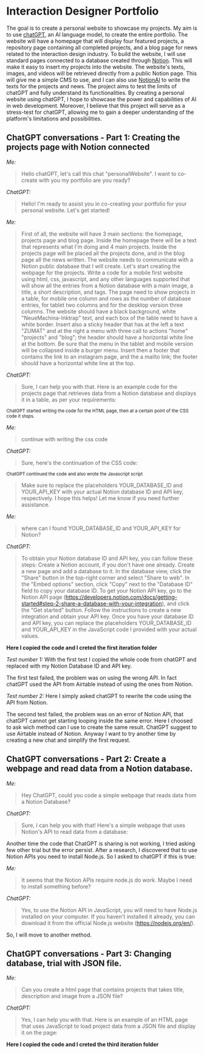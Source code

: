 # Interaction Designer Portfolio

The goal is to create a personal website to showcase my projects. My aim is to use [chatGPT](https://openai.com/blog/chatgpt), an AI language model, to create the entire portfolio.
The website will have a homepage that will display four featured projects, a repository page containing all completed projects, and a blog page for news related to the interaction design industry. To build the website, I will use standard pages connected to a database created through [Notion](https://www.notion.so/). This will make it easy to insert my projects into the website.
The website's texts, images, and videos will be retrieved directly from a public Notion page. This will give me a simple CMS to use, and I can also use [NotionAI](https://www.notion.so/help/guides/using-notion-ai) to write the texts for the projects and news. The project aims to test the limits of chatGPT and fully understand its functionalities.
By creating a personal website using chatGPT, I hope to showcase the power and capabilities of AI in web development. Moreover, I believe that this project will serve as a stress-test for chatGPT, allowing me to gain a deeper understanding of the platform's limitations and possibilities.

## ChatGPT conversations - Part 1: Creating the projects page with Notion connected
*Me:*
  > Hello chatGPT, let's call this chat "personalWebsite". I want to co-create with you my portfolio are you ready?
  
*ChatGPT:*
  > Hello! I'm ready to assist you in co-creating your portfolio for your personal website. Let's get started!

*Me:*
  > First of all, the website will have 3 main sections: the homepage, projects page and blog page.
Inside the homepage there will be a text that represents what I'm doing and 4 main projects. Inside the projects page will be placed all the projects done, and in the blog page all the news written.
The website needs to communicate with a Notion public database that I will create.
Let's start creating the webpage for the projects.
Write a code for a mobile first website using html, css, javascript, and any other languages supported that will show all the entries from a Notion database with a main image, a title, a short description, and tags. The page need to show projects in a table, for mobile one column and rows as the number of database entries, for tablet two columns and for the desktop version three columns. The website should have a black background, white "NeueMachina-Inktrap" text, and each box of the table need to have a white border. Insert also a sticky header that has at the left a text "ZUMAT" and at the right a menu with three call to actions "home" "projects" and "blog"; the header should have a horizontal white line at the bottom. Be sure that the menu in the tablet and mobile version will be collapsed inside a burger menu. Insert then a footer that contains the link to an instagram page, and the a mailto link; the footer should have a horizontal white line at the top.

*ChatGPT:*
  >Sure, I can help you with that. Here is an example code for the projects page that retrieves data from a Notion database and displays it in a table, as per your requirements:

<sub>ChatGPT started writing the code for the HTML page, then at a certain point of the CSS code it stops.</sub>

*Me:*
  >continue with writing the css code

*ChatGPT:*
  >Sure, here's the continuation of the CSS code:

<sub>ChatGPT continued the code and also wrote the Javascript script</sub>

  >Make sure to replace the placeholders YOUR_DATABASE_ID and YOUR_API_KEY with your actual Notion database ID and API key, respectively.
I hope this helps! Let me know if you need further assistance.

*Me:*
  >where can I found YOUR_DATABASE_ID and YOUR_API_KEY for Notion?

*ChatGPT:*
  >To obtain your Notion database ID and API key, you can follow these steps:
Create a Notion account, if you don't have one already.
Create a new page and add a database to it.
In the database view, click the "Share" button in the top-right corner and select "Share to web".
In the "Embed options" section, click "Copy" next to the "Database ID" field to copy your database ID.
To get your Notion API key, go to the Notion API page (https://developers.notion.com/docs/getting-started#step-2-share-a-database-with-your-integration), and click the "Get started" button.
Follow the instructions to create a new integration and obtain your API key.
Once you have your database ID and API key, you can replace the placeholders YOUR_DATABASE_ID and YOUR_API_KEY in the JavaScript code I provided with your actual values.

**Here I copied the code and I creted the first iteration folder**

_Test number 1:_
With the first test I copied the whole code from chatGPT and replaced with my Notion Database ID and API key.

The first test failed, the problem was on using the wrong API. In fact chatGPT used the API from Airtable instead of using the ones from Notion.

_Test number 2:_ Here I simply asked chatGPT to rewrite the code using the API from Notion.

The second test failed, the problem was on an error of Notion API, that chatGPT cannot get starting looping inside the same error. Here I choosed to ask wich method can I use to create the same result. ChatGPT suggest to use Airtable instead of Notion. Anyway I want to try another time by creating a new chat and simplify the first request.

## ChatGPT conversations - Part 2: Create a webpage and read data from a Notion database.
*Me:*
  >Hey ChatGPT, could you code a simple webpage that reads data from a Notion Database?

*ChatGPT:*
  >Sure, I can help you with that! Here's a simple webpage that uses Notion's API to read data from a database:

Another time the code that ChatGPT is sharing is not working, I tried asking few other trial but the error persist. After a research, I discovered that to use Notion APIs you need to install Node.js. So I asked to chatGPT if this is true:

*Me:*
  >It seems that the Notion APIs require node.js do work. Maybe I need to install something before?

*ChatGPT:*
  >Yes, to use the Notion API in JavaScript, you will need to have Node.js installed on your computer. If you haven't installed it already, you can download it from the official Node.js website (https://nodejs.org/en/).

So, I will move to another method.

## ChatGPT conversations - Part 3: Changing database, trial with JSON file.
*Me:*
  >Can you create a html page that contains projects that takes title, description and image from a JSON file?

*ChatGPT:*
  >Yes, I can help you with that. Here is an example of an HTML page that uses JavaScript to load project data from a JSON file and display it on the page:

**Here I copied the code and I creted the third iteration folder**

